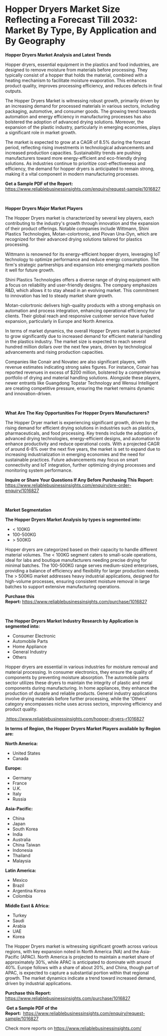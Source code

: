 <p><h1>Hopper Dryers Market Size Reflecting a Forecast Till 2032: Market By Type, By Application and By Geography</h1></p><p><strong>Hopper Dryers Market Analysis and Latest Trends</strong></p>
<p><p>Hopper dryers, essential equipment in the plastics and food industries, are designed to remove moisture from materials before processing. They typically consist of a hopper that holds the material, combined with a heating mechanism to facilitate moisture evaporation. This enhances product quality, improves processing efficiency, and reduces defects in final outputs.</p><p>The Hopper Dryers Market is witnessing robust growth, primarily driven by an increasing demand for processed materials in various sectors, including packaging, automotive, and consumer goods. The growing trend towards automation and energy efficiency in manufacturing processes has also bolstered the adoption of advanced drying solutions. Moreover, the expansion of the plastic industry, particularly in emerging economies, plays a significant role in market growth.</p><p>The market is expected to grow at a CAGR of 8.5% during the forecast period, reflecting rising investments in technological advancements and increased production capacities. Sustainability trends are pushing manufacturers toward more energy-efficient and eco-friendly drying solutions. As industries continue to prioritize cost-effectiveness and efficiency, the demand for hopper dryers is anticipated to remain strong, making it a vital component in modern manufacturing processes.</p></p>
<p><strong>Get a Sample PDF of the Report:&nbsp;</strong> <a href="https://www.reliablebusinessinsights.com/enquiry/request-sample/1016827?utm_campaign=2174&utm_medium=2&utm_source=Github&utm_content=ia&utm_term=17022025&utm_id=hopper-dryers">https://www.reliablebusinessinsights.com/enquiry/request-sample/1016827</a></p>
<p>&nbsp;</p>
<p><strong>Hopper Dryers Major Market Players</strong></p>
<p><p>The Hopper Dryers market is characterized by several key players, each contributing to the industry's growth through innovation and the expansion of their product offerings. Notable companies include Wittmann, Shini Plastics Technologies, Motan-colortronic, and Piovan Una-Dyn, which are recognized for their advanced drying solutions tailored for plastics processing.</p><p>Wittmann is renowned for its energy-efficient hopper dryers, leveraging IoT technology to optimize performance and reduce energy consumption. The firm's strategic partnerships and expansion into emerging markets position it well for future growth.</p><p>Shini Plastics Technologies offers a diverse range of drying equipment with a focus on reliability and user-friendly designs. The company emphasizes R&D, which allows it to stay ahead in an evolving market. This commitment to innovation has led to steady market share growth.</p><p>Motan-colortronic delivers high-quality products with a strong emphasis on automation and process integration, enhancing operational efficiency for clients. Their global reach and responsive customer service have fueled expansion, particularly in Europe and North America.</p><p>In terms of market dynamics, the overall Hopper Dryers market is projected to grow significantly due to increased demand for efficient material handling in the plastics industry. The market size is expected to reach several hundred million dollars over the next few years, driven by technological advancements and rising production capacities.</p><p>Companies like Conair and Novatec are also significant players, with revenue estimates indicating strong sales figures. For instance, Conair has reported revenues in excess of $200 million, bolstered by a comprehensive portfolio of drying and material handling solutions. Alongside these players, newer entrants like Guangdong Topstar Technology and Wensui Intelligent are creating competitive pressure, ensuring the market remains dynamic and innovation-driven.</p></p>
<p>&nbsp;</p>
<p><strong>What Are The Key Opportunities For Hopper Dryers Manufacturers?</strong></p>
<p><p>The Hopper Dryer market is experiencing significant growth, driven by the rising demand for efficient drying solutions in industries such as plastics, pharmaceuticals, and food processing. Key trends include the adoption of advanced drying technologies, energy-efficient designs, and automation to enhance productivity and reduce operational costs. With a projected CAGR of around 6-8% over the next five years, the market is set to expand due to increasing industrialization in emerging economies and the need for sustainable practices. Future advancements may focus on smart connectivity and IoT integration, further optimizing drying processes and monitoring system performance.</p></p>
<p><strong>Inquire or Share Your Questions If Any Before Purchasing This Report:</strong> <a href="https://www.reliablebusinessinsights.com/enquiry/pre-order-enquiry/1016827?utm_campaign=2174&utm_medium=2&utm_source=Github&utm_content=ia&utm_term=17022025&utm_id=hopper-dryers">https://www.reliablebusinessinsights.com/enquiry/pre-order-enquiry/1016827</a></p>
<p>&nbsp;</p>
<p><strong>Market Segmentation</strong></p>
<p><strong>The Hopper Dryers Market Analysis by types is segmented into:</strong></p>
<p><ul><li>< 100KG</li><li>100-500KG</li><li>> 500KG</li></ul></p>
<p><p>Hopper dryers are categorized based on their capacity to handle different material volumes. The < 100KG segment caters to small-scale operations, ideal for labs and boutique manufacturers needing precise drying for minimal batches. The 100-500KG range serves medium-sized enterprises, providing a balance of efficiency and flexibility for larger production needs. The > 500KG market addresses heavy industrial applications, designed for high-volume processes, ensuring consistent moisture removal in large batches to support extensive manufacturing operations.</p></p>
<p><strong>Purchase this Report:&nbsp;</strong><a href="https://www.reliablebusinessinsights.com/purchase/1016827?utm_campaign=2174&utm_medium=2&utm_source=Github&utm_content=ia&utm_term=17022025&utm_id=hopper-dryers">https://www.reliablebusinessinsights.com/purchase/1016827</a></p>
<p>&nbsp;</p>
<p><strong>The Hopper Dryers Market Industry Research by Application is segmented into:</strong></p>
<p><ul><li>Consumer Electronic</li><li>Automobile Parts</li><li>Home Appliance</li><li>General Industry</li><li>Others</li></ul></p>
<p><p>Hopper dryers are essential in various industries for moisture removal and material processing. In consumer electronics, they ensure the quality of components by preventing moisture absorption. The automobile parts sector utilizes these dryers to maintain the integrity of plastic and metal components during manufacturing. In home appliances, they enhance the production of durable and reliable products. General industry applications involve drying materials before further processing, while the 'Others' category encompasses niche uses across sectors, improving efficiency and product quality.</p></p>
<p><a href="https://www.reliablebusinessinsights.com/hopper-dryers-r1016827?utm_campaign=2174&utm_medium=2&utm_source=Github&utm_content=ia&utm_term=17022025&utm_id=hopper-dryers">&nbsp;https://www.reliablebusinessinsights.com/hopper-dryers-r1016827</a></p>
<p><strong>In terms of Region, the Hopper Dryers Market Players available by Region are:</strong></p>
<p>
    <p> <strong> North America: </strong>
        <ul>
            <li>United States</li>
            <li>Canada</li>
        </ul>
        </p> 
    <p> <strong> Europe: </strong>
        <ul>
            <li>Germany</li>
            <li>France</li>
            <li>U.K.</li>
            <li>Italy</li>
            <li>Russia</li>
        </ul>
        </p> 
    <p> <strong> Asia-Pacific: </strong>
        <ul>
            <li>China</li>
            <li>Japan</li>
            <li>South Korea</li>
            <li>India</li>
            <li>Australia</li>
            <li>China Taiwan</li>
            <li>Indonesia</li>
            <li>Thailand</li>
            <li>Malaysia</li>
        </ul>
        </p> 
    <p> <strong> Latin America: </strong>
        <ul>
            <li>Mexico</li>
            <li>Brazil</li>
            <li>Argentina Korea</li>
            <li>Colombia</li>
        </ul>
        </p> 
    <p> <strong> Middle East & Africa: </strong>
        <ul>
            <li>Turkey</li>
            <li>Saudi</li>
            <li>Arabia</li>
            <li>UAE</li>
            <li>Korea</li>
        </ul>
    </p>
    </p>
<p><p>The Hopper Dryers market is witnessing significant growth across various regions, with key expansion noted in North America (NA) and the Asia-Pacific (APAC). North America is projected to maintain a market share of approximately 30%, while APAC is anticipated to dominate with around 40%. Europe follows with a share of about 20%, and China, though part of APAC, is expected to capture a substantial portion within that regional growth. The market dynamics indicate a trend toward increased demand, driven by industrial applications.</p></p>
<p><strong>Purchase this Report: </strong><a href="https://www.reliablebusinessinsights.com/purchase/1016827?utm_campaign=2174&utm_medium=2&utm_source=Github&utm_content=ia&utm_term=17022025&utm_id=hopper-dryers">https://www.reliablebusinessinsights.com/purchase/1016827</a></p>
<p>&nbsp;<strong>Get a Sample PDF of the Report:&nbsp;&nbsp;</strong><a href="https://www.reliablebusinessinsights.com/enquiry/request-sample/1016827?utm_campaign=2174&utm_medium=2&utm_source=Github&utm_content=ia&utm_term=17022025&utm_id=hopper-dryers">https://www.reliablebusinessinsights.com/enquiry/request-sample/1016827</a></p>
<p><strong></strong></p>
<p>Check more reports on <a href="https://www.reliablebusinessinsights.com/?utm_campaign=2174&utm_medium=2&utm_source=Github&utm_content=ia&utm_term=17022025&utm_id=hopper-dryers">https://www.reliablebusinessinsights.com/</a></p>